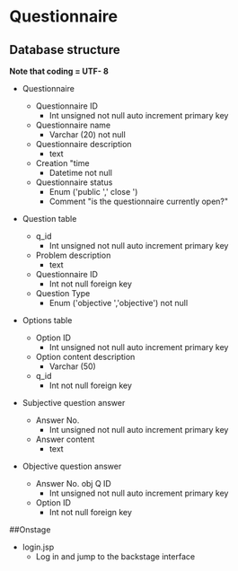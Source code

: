 # Questionnaire

## Database structure

**Note that coding = UTF- 8**

- Questionnaire
    - Questionnaire ID
        - Int unsigned not null auto increment primary key
    - Questionnaire name
        - Varchar (20) not null
    - Questionnaire description
        -  text
    - Creation "time
        - Datetime not null
    - Questionnaire status
        - Enum ('public ',' close ')
        - Comment "is the questionnaire currently open?"
- Question table
    - q_id
        - Int unsigned not null auto increment primary key
    - Problem description
        -  text
    - Questionnaire ID
        - Int not null foreign key
    - Question Type
        - Enum ('objective ','objective') not null

- Options table
    - Option ID
        - Int unsigned not null auto increment primary key
    - Option content description
        - Varchar (50)
    - q_id
        - Int not null foreign key

- Subjective question answer
    - Answer No.
        - Int unsigned not null auto increment primary key
    - Answer content
        -  text

- Objective question answer
    - Answer No. obj Q ID
        - Int unsigned not null auto increment primary key
    - Option ID
        - Int not null foreign key
        
##Onstage
- login.jsp
    - Log in and jump to the backstage interface
